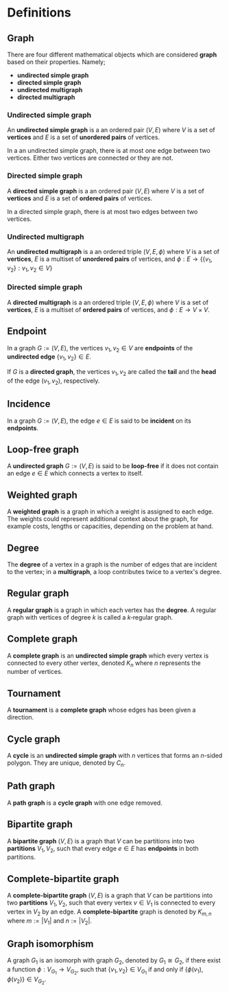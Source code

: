 # Definitions

## Graph

There are four different mathematical objects which are considered **graph** based on their properties. Namely;
- **undirected simple graph**
- **directed simple graph**
- **undirected multigraph**
- **directed multigraph**

### Undirected simple graph

An **undirected simple graph** is a an ordered pair $(V,E)$ where $V$ is a set of **vertices** and $E$ is a set of **unordered pairs** of vertices.

In a an undirected simple graph, there is at most one edge between two vertices. Either two vertices are connected or they are not.

### Directed simple graph

A **directed simple graph** is a an ordered pair $(V,E)$ where $V$ is a set of **vertices** and $E$ is a set of  **ordered pairs** of vertices.

In a directed simple graph, there is at most two edges between two vertices.

### Undirected multigraph

An **undirected multigraph** is a an ordered triple $(V,E,\phi)$ where $V$ is a set of **vertices**, $E$ is a multiset of **unordered pairs** of vertices, and $\phi:E\to\{\{v_{1},v_{2}\} : v_{1},v_{2}\in V\}$

### Directed simple graph

A **directed multigraph** is a an ordered triple $(V,E,\phi)$ where $V$ is a set of **vertices**, $E$ is a multiset of **ordered pairs** of vertices, and $\phi:E\to V\times V$.

## Endpoint

In a graph $G:=(V,E)$, the vertices $v_{1},v_{2}\in V$ are **endpoints** of the **undirected edge** $\{v_{1},v_{2}\}\in E$.

If $G$ is a **directed graph**, the vertices $v_{1},v_{2}$ are called the **tail** and the **head** of the edge $(v_{1},v_{2})$, respectively.

## Incidence

In a graph $G:=(V,E)$, the edge $e\in E$ is said to be **incident** on its **endpoints**.

## Loop-free graph

A **undirected graph** $G:=(V,E)$ is said to be **loop-free** if it does not contain an edge $e\in E$ which connects a vertex to itself.

## Weighted graph

A **weighted graph** is a graph in which a weight is assigned to each edge. The weights could represent additional context about the graph, for example costs, lengths or capacities, depending on the problem at hand.

## Degree

The **degree** of a vertex in a graph is the number of edges that are incident to the vertex; in a **multigraph**, a loop contributes twice to a vertex's degree.

## Regular graph

A **regular graph** is a graph in which each vertex has the **degree**. A regular graph with vertices of degree $k$ is called a $k$‑regular graph.

## Complete graph

A **complete graph** is an **undirected simple graph** which every vertex is connected to every other vertex, denoted $K_{n}$ where $n$ represents the number of vertices.

## Tournament

A **tournament** is a **complete graph** whose edges has been given a direction. 

## Cycle graph

A **cycle** is an **undirected simple graph** with $n$ vertices that forms an $n$-sided polygon. They are unique, denoted by $C_{n}$.

## Path graph

A **path graph** is a **cycle graph** with one edge removed.

## Bipartite graph

A **bipartite graph** $(V, E)$ is a graph that $V$ can be partitions into two **partitions** $V_{1}, V_{2}$, such that every edge $e\in E$ has **endpoints** in both partitions.

## Complete-bipartite graph

A **complete-bipartite graph** $(V, E)$ is a graph that $V$ can be partitions into two **partitions** $V_{1}, V_{2}$, such that every vertex $v\in V_{1}$ is connected to every vertex in $V_{2}$ by an edge. A **complete-bipartite** graph is denoted by $K_{m,n}$ where $m:=|V_{1}|$ and $n:=|V_{2}|$.

## Graph isomorphism

A graph $G_{1}$ is an isomorph with graph $G_{2}$, denoted by $G_{1}\cong G_{2}$, if there exist a function $\phi :V_{G_{1}}\to V_{G_{2}}$, such that $\{v_{1},v_{2}\}\in V_{G_{1}}$ if and only if $\{\phi(v_{1}),\phi(v_{2})\}\in V_{G_{2}}$.

